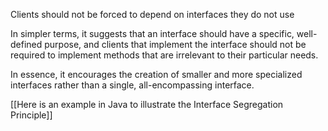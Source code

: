 Clients should not be forced to depend on interfaces they do not use

In simpler terms, it suggests that an interface should have a specific, well-defined purpose, and clients that implement the interface should not be required to implement methods that are irrelevant to their particular needs.

In essence, it encourages the creation of smaller and more specialized interfaces rather than a single, all-encompassing interface.

[[Here is an example in Java to illustrate the Interface Segregation Principle]]